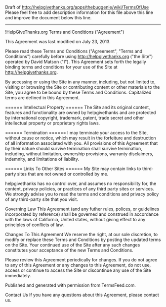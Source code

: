 Draft of http://helpgivethanks.org/apps/thebuggenie/wiki/TermsOfUse
Please feel free to add description information for this file above this line and improve the document below this line.
***
!HelpGiveThanks.org Terms and Conditions ("Agreement")

This Agreement was last modified on July 23, 2013.

Please read these Terms and Conditions ("Agreement", "Terms and Conditions") carefully before using http://helpgivethanks.org ("the Site") operated by David Matson ("I"). This Agreement sets forth the legally binding terms and conditions for your use of the Site at http://helpgivethanks.org.

By accessing or using the Site in any manner, including, but not limited to, visiting or browsing the Site or contributing content or other materials to the Site, you agree to be bound by these Terms and Conditions. Capitalized terms are defined in this Agreement.

====== Intellectual Property ======
The Site and its original content, features and functionality are owned by helpgivethanks and are protected by international copyright, trademark, patent, trade secret and other intellectual property or proprietary rights laws.

====== Termination ======
I may terminate your access to the Site, without cause or notice, which may result in the forfeiture and destruction of all information associated with you. All provisions of this Agreement that by their nature should survive termination shall survive termination, including, without limitation, ownership provisions, warranty disclaimers, indemnity, and limitations of liability.

====== Links To Other Sites ======
My Site may contain links to third-party sites that are not owned or controlled by me.

helpgivethanks has no control over, and assumes no responsibility for, the content, privacy policies, or practices of any third party sites or services. We strongly advise you to read the terms and conditions and privacy policy of any third-party site that you visit.

Governing Law
This Agreement (and any futher rules, polices, or guidelines incorporated by reference) shall be governed and construed in accordance with the laws of California, United states, without giving effect to any principles of conflicts of law.

Changes To This Agreement
We reserve the right, at our sole discretion, to modify or replace these Terms and Conditions by posting the updated terms on the Site. Your continued use of the Site after any such changes constitutes your acceptance of the new Terms and Conditions.

Please review this Agreement periodically for changes. If you do not agree to any of this Agreement or any changes to this Agreement, do not use, access or continue to access the Site or discontinue any use of the Site immediately.

Published and generated with permission from TermsFeed.com.

Contact Us
If you have any questions about this Agreement, please contact us.